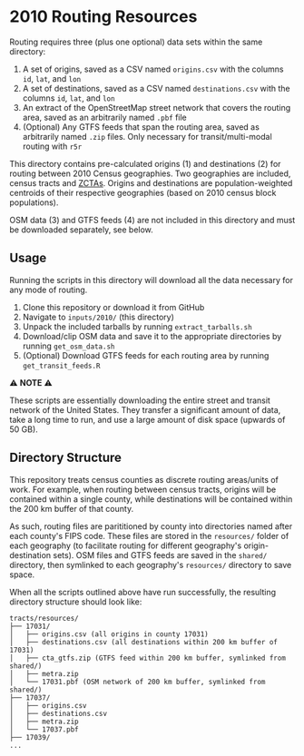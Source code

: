 # 2010 Routing Resources

Routing requires three (plus one optional) data sets within the same directory:

1. A set of origins, saved as a CSV named `origins.csv` with the columns `id`, `lat`, and `lon`
2. A set of destinations, saved as a CSV named `destinations.csv` with the columns `id`, `lat`, and `lon`
3. An extract of the OpenStreetMap street network that covers the routing area, saved as an arbitrarily named `.pbf` file
4. (Optional) Any GTFS feeds that span the routing area, saved as arbitrarily named `.zip` files. Only necessary for transit/multi-modal routing with `r5r`

This directory contains pre-calculated origins (1) and destinations (2) for routing between 2010 Census geographies. Two geographies are included, census tracts and [ZCTAs](https://www.census.gov/programs-surveys/geography/guidance/geo-areas/zctas.html). Origins and destinations are population-weighted centroids of their respective geographies (based on 2010 census block populations).

OSM data (3) and GTFS feeds (4) are not included in this directory and must be downloaded separately, see below.

## Usage

Running the scripts in this directory will download all the data necessary for any mode of routing.

1. Clone this repository or download it from GitHub
2. Navigate to `inputs/2010/` (this directory)
3. Unpack the included tarballs by running `extract_tarballs.sh`
3. Download/clip OSM data and save it to the appropriate directories by running `get_osm_data.sh`
4. (Optional) Download GTFS feeds for each routing area by running `get_transit_feeds.R`

:warning: **NOTE** :warning: 

These scripts are essentially downloading the entire street and transit network of the United States. They transfer a significant amount of data, take a long time to run, and use a large amount of disk space (upwards of 50 GB). 

## Directory Structure

This repository treats census counties as discrete routing areas/units of work. For example, when routing between census tracts, origins will be contained within a single county, while destinations will be contained within the 200 km buffer of that county.

As such, routing files are parititioned by county into directories named after each county's FIPS code. These files are stored in the `resources/` folder of each geography (to facilitate routing for different geography's origin-destination sets). OSM files and GTFS feeds are saved in the `shared/` directory, then symlinked to each geography's `resources/` directory to save space.

When all the scripts outlined above have run successfully, the resulting directory structure should look like:

```
tracts/resources/
├── 17031/
│   ├── origins.csv (all origins in county 17031)
│   ├── destinations.csv (all destinations within 200 km buffer of 17031)
│   ├── cta_gtfs.zip (GTFS feed within 200 km buffer, symlinked from shared/)
│   ├── metra.zip
│   └── 17031.pbf (OSM network of 200 km buffer, symlinked from shared/)
├── 17037/
│   ├── origins.csv 
│   ├── destinations.csv
│   ├── metra.zip
│   └── 17037.pbf
├── 17039/
...
```


